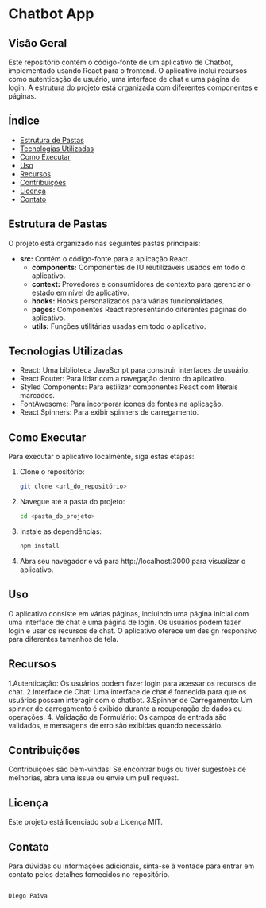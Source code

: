 # Chatbot App

## Visão Geral

Este repositório contém o código-fonte de um aplicativo de Chatbot, implementado usando React para o frontend. O aplicativo inclui recursos como autenticação de usuário, uma interface de chat e uma página de login. A estrutura do projeto está organizada com diferentes componentes e páginas.

## Índice

- [Estrutura de Pastas](#estrutura-de-pastas)
- [Tecnologias Utilizadas](#tecnologias-utilizadas)
- [Como Executar](#como-executar)
- [Uso](#uso)
- [Recursos](#recursos)
- [Contribuições](#contribuições)
- [Licença](#licença)
- [Contato](#contato)

## Estrutura de Pastas

O projeto está organizado nas seguintes pastas principais:

- **src:** Contém o código-fonte para a aplicação React.
  - **components:** Componentes de IU reutilizáveis usados em todo o aplicativo.
  - **context:** Provedores e consumidores de contexto para gerenciar o estado em nível de aplicativo.
  - **hooks:** Hooks personalizados para várias funcionalidades.
  - **pages:** Componentes React representando diferentes páginas do aplicativo.
  - **utils:** Funções utilitárias usadas em todo o aplicativo.

## Tecnologias Utilizadas

- React: Uma biblioteca JavaScript para construir interfaces de usuário.
- React Router: Para lidar com a navegação dentro do aplicativo.
- Styled Components: Para estilizar componentes React com literais marcados.
- FontAwesome: Para incorporar ícones de fontes na aplicação.
- React Spinners: Para exibir spinners de carregamento.

## Como Executar

Para executar o aplicativo localmente, siga estas etapas:

1. Clone o repositório:

   ```bash
   git clone <url_do_repositório>
   
2. Navegue até a pasta do projeto:
   ```bash
   cd <pasta_do_projeto>

3. Instale as dependências:
   ```bash
   npm install

4. Abra seu navegador e vá para http://localhost:3000 para visualizar o aplicativo.

## Uso

O aplicativo consiste em várias páginas, incluindo uma página inicial com uma interface de chat e uma página de login. Os usuários podem fazer login e usar os recursos de chat. O aplicativo oferece um design responsivo para diferentes tamanhos de tela.

## Recursos

1.Autenticação: Os usuários podem fazer login para acessar os recursos de chat.
2.Interface de Chat: Uma interface de chat é fornecida para que os usuários possam interagir com o chatbot.
3.Spinner de Carregamento: Um spinner de carregamento é exibido durante a recuperação de dados ou operações.
4. Validação de Formulário: Os campos de entrada são validados, e mensagens de erro são exibidas quando necessário.

## Contribuições

Contribuições são bem-vindas! Se encontrar bugs ou tiver sugestões de melhorias, abra uma issue ou envie um pull request.

## Licença

Este projeto está licenciado sob a Licença MIT.

## Contato

Para dúvidas ou informações adicionais, sinta-se à vontade para entrar em contato pelos detalhes fornecidos no repositório.

```go

Diego Paiva
